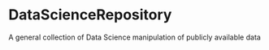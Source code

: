 # DataScienceRepository
A general collection of Data Science manipulation of publicly available data
